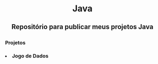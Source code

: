 <h1 align="center"> Java </h1>
<h2 align="center"> Repositório para publicar meus projetos Java<h2>

<h3> Projetos <h3>
<li> Jogo de Dados
